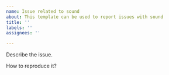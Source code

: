 ```yaml
---
name: Issue related to sound
about: This template can be used to report issues with sound
title: ''
labels: ''
assignees: ''

---
```


Describe the issue.

How to reproduce it?
